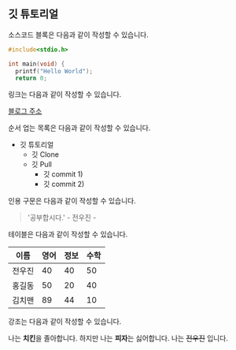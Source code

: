 ## 깃 튜토리얼

소스코드 블록은 다음과 같이 작성할 수 있습니다.

```c
#include<stdio.h>

int main(void) {
  printf("Hello World");
  return 0;
```

링크는 다음과 같이 작성할 수 있습니다.

[블로그 주소](https://woojin97318.github.io/)

순서 업는 목록은 다음과 같이 작성할 수 있습니다.
* 깃 튜토리얼
  * 깃 Clone
  * 깃 Pull
    * 깃 commit 1)
    * 깃 commit 2)

인용 구문은 다음과 같이 작성할 수 있습니다.

> '공부합시다.' - 전우진 -

테이블은 다음과 같이 작성할 수 있습니다.

이름|영어|정보|수학|
---|---|---|---|
전우진|40|40|50|
홍길동|50|20|40|
김치맨|89|44|10|

강조는 다음과 같이 작성할 수 있습니다.

나는 **치킨**을 졸아합니다. 하지만 나는 **피자**는 싫어합니다. 나는 ~~전우진~~ 입니다.
